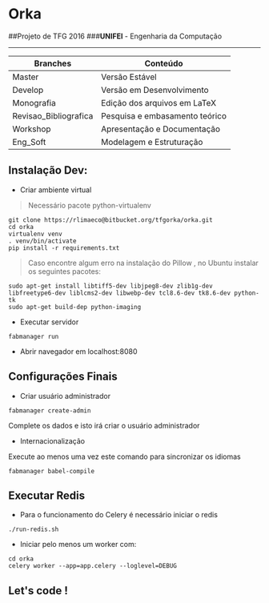 # Orka

##Projeto de TFG 2016 
###**UNIFEI** - Engenharia da Computação 


----------------------------------
Branches | Conteúdo
-------- | --------
Master | Versão Estável
Develop | Versão em Desenvolvimento
Monografia | Edição dos arquivos em LaTeX
Revisao_Bibliografica | Pesquisa e embasamento teórico
Workshop | Apresentação e Documentação
Eng_Soft | Modelagem e Estruturação




## Instalação Dev:

  - Criar ambiente virtual
  
  > Necessário pacote python-virtualenv

  ```
  git clone https://rlimaeco@bitbucket.org/tfgorka/orka.git
  cd orka  
  virtualenv venv
  . venv/bin/activate
  pip install -r requirements.txt
  ```
  
  > Caso encontre algum erro na instalação do Pillow , no Ubuntu instalar os seguintes pacotes:
  
  ```
  sudo apt-get install libtiff5-dev libjpeg8-dev zlib1g-dev libfreetype6-dev liblcms2-dev libwebp-dev tcl8.6-dev tk8.6-dev python-tk
  sudo apt-get build-dep python-imaging
  ```
  

  - Executar servidor
  
  ```
  fabmanager run
  ```
  
  - Abrir navegador em localhost:8080


## Configurações Finais
   
  * Criar usuário administrador

  ```
  fabmanager create-admin
  ```
  Complete os dados e isto irá criar o usuário administrador

   * Internacionalização
  
  Execute ao menos uma vez este comando para sincronizar os idiomas
  
  ```
  fabmanager babel-compile
  ```

## Executar Redis

   * Para o funcionamento do Celery é necessário iniciar o redis
   
   ```
   ./run-redis.sh
   ```
   
   * Iniciar pelo menos um worker com:
   
   ```
   cd orka
   celery worker --app=app.celery --loglevel=DEBUG
   ```
   
## Let's code !
